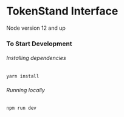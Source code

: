 # TokenStand Interface
Node version 12 and up

### To Start Development

###### Installing dependencies
```bash
yarn install
```

###### Running locally
```bash
npm run dev
```